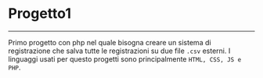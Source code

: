 # Progetto1
---
Primo progetto con php nel quale bisogna creare un sistema di registrazione che salva tutte le registrazioni su due file `.csv` esterni.
I linguaggi usati per questo progetti sono principalmente `HTML, CSS, JS e PHP`.
